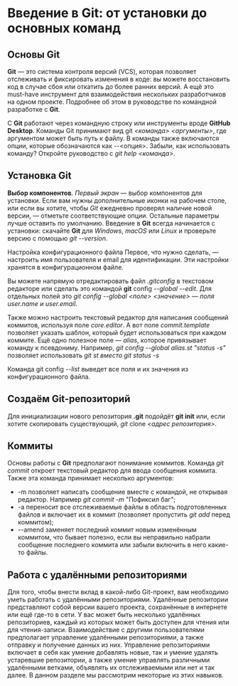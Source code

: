 # Введение в Git: от установки до основных команд

## Основы Git
**Git** — это система контроля версий (VCS), которая позволяет отслеживать и фиксировать изменения в коде: вы можете восстановить код в случае сбоя или откатить до более ранних версий. А ещё это must-have инструмент для взаимодействия нескольких разработчиков на одном проекте. Подробнее об этом в руководстве по командной разработке с **Git**.

С **Git** работают через командную строку или инструменты вроде **GitHub Desktop**. Команды Git принимают вид git *<команда>* *<аргументы>*, где аргументом может быть путь к файлу. В команды также включаются опции, которые обозначаются как --<опция>. Забыли, как использовать команду? Откройте руководство с *git help <команда>*.

## Установка Git
**Выбор компонентов**. *Первый экран* — выбор компонентов для установки. Если вам нужны дополнительные иконки на рабочем столе, или если вы хотите, чтобы *Git* ежедневно проверял наличие новой версии, — отметьте соответствующие опции. Остальные параметры лучше оставить по умолчанию.
Введение в  **Git** всегда начинается с установки: скачайте **Git** для *Windows*, *macOS* или *Linux* и проверьте версию с помощью *git --version*.

Настройка конфигурационного файла
Первое, что нужно сделать, — настроить имя пользователя и email для идентификации. Эти настройки хранятся в конфигурационном файле.

Вы можете напрямую отредактировать файл *.gitconfig* в текстовом редакторе или сделать это командой **git** config *--global --edit*. Для отдельных полей это *git config --global <поле> <значение> — поля user.name и user.email*.

Также можно настроить текстовый редактор для написания сообщений коммитов, используя поле *core.editor*. А вот поле *commit.template* позволяет указать шаблон, который будет использоваться при каждом коммите. Ещё одно полезное поле — *alias*, которое привязывает команду к псевдониму. Например, *git config --global alias.st "status -s"* позволяет использовать *git st вместо git status -s*

Команда git config *--list* выведет все поля и их значения из конфигурационного файла.
## Создаём Git-репозиторий
Для инициализации нового репозитория **.git** подойдёт **git init** или, если хотите скопировать существующий, *git* clone *<адрес репозитория>*.
## Коммиты
Основы работы с **Git** предполагают понимание коммитов. Команда *git commit* откроет текстовый редактор для ввода сообщения коммита. Также эта команда принимает несколько аргументов:

* -m позволяет написать сообщение вместе с командой, не открывая редактор. Например *git commit -m* "Пофиксил баг";
* -a переносит все отслеживаемые файлы в область подготовленных файлов и включает их в коммит (позволяет пропустить *git add* перед коммитом);
* --amend заменяет последний коммит новым изменённым коммитом, что бывает полезно, если вы неправильно набрали сообщение последнего коммита или забыли включить в него какие-то файлы.

## Работа с удалёнными репозиториями
Для того, чтобы внести вклад в какой-либо Git-проект, вам необходимо уметь работать с удалёнными репозиториями. Удалённые репозитории представляют собой версии вашего проекта, сохранённые в интернете или ещё где-то в сети. У вас может быть несколько удалённых репозиториев, каждый из которых может быть доступен для чтения или для чтения-записи. Взаимодействие с другими пользователями предполагает управление удалёнными репозиториями, а также отправку и получение данных из них. Управление репозиториями включает в себя как умение добавлять новые, так и умение удалять устаревшие репозитории, а также умение управлять различными удалёнными ветками, объявлять их отслеживаемыми или нет и так далее. В данном разделе мы рассмотрим некоторые из этих навыков.
